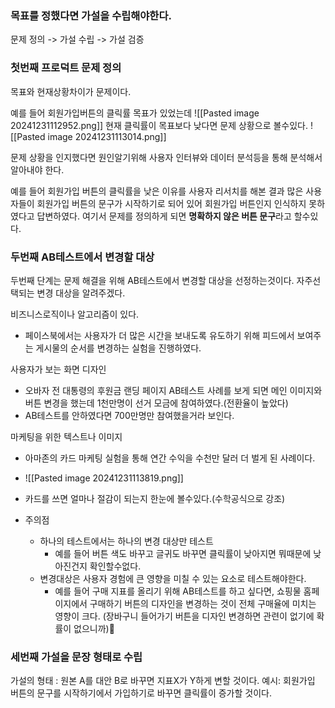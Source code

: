 
### 목표를 정했다면 가설을 수립해야한다.
문제 정의 -> 가설 수립 -> 가설 검증

### 첫번째 프로덕트 문제 정의
목표와 현재상황차이가 문제이다.


예를 들어 회원가입버튼의 클릭률 목표가 있었는데 
![[Pasted image 20241231112952.png]]
현재 클릭률이 목표보다 낮다면 문제 상황으로 볼수있다.
![[Pasted image 20241231113014.png]]


문제 상황을 인지했다면 원인알기위해 사용자 인터뷰와 데이터 분석등을 통해 분석해서 알아내야 한다.

예를 들어 회원가입 버튼의 클릭률을 낮은 이유를 사용자 리서치를 해본 결과 많은 사용자들이 회원가입 버튼의 문구가 시작하기로 되어 있어 회원가입 버튼인지 인식하지 못하였다고 답변하였다.
여기서 문제를 정의하게 되면 **명확하지 않은 버튼 문구**라고 할수있다. 


### 두번째 AB테스트에서 변경할 대상
두번째 단계는 문제 해결을 위해 AB테스트에서 변경할 대상을 선정하는것이다.
자주선택되는 변경 대상을 알려주겠다.

비즈니스로직이나 알고리즘이 있다.
- 페이스북에서는 사용자가 더 많은 시간을 보내도록 유도하기 위해 피드에서 보여주는 게시물의 순서를 변경하는 실험을 진행하였다.

사용자가 보는 화면 디자인
- 오바자 전 대통령의 후원금 랜딩 페이지 AB테스트 사례를 보게 되면 메인 이미지와 버튼 변경을 했는데 1천만명이 선거 모금에 참여하였다.(전환율이 높았다)
- AB테스트를 안하였다면 700만명만 참여했을거라 보인다.

마케팅을 위한 텍스트나 이미지
- 아마존의 카드 마케팅 실험을 통해 연간 수익을 수천만 달러 더 벌게 된 사례이다.
- ![[Pasted image 20241231113819.png]]
- 카드를 쓰면 얼마나 절감이 되는지 한눈에 볼수있다.(수학공식으로 강조)



- 주의점
	- 하나의 테스트에서는 하나의 변경 대상만 테스트 
		- 예를 들어 버튼 색도 바꾸고 글귀도 바꾸면 클릭률이 낮아지면 뭐때문에 낮아진건지 확인할수없다.
	- 변경대상은 사용자 경험에 큰 영향을 미칠 수 있는 요소로 테스트해야한다.
		- 예를 들어 구매 지표를 올리기 위해 AB테스트를 하고 싶다면, 쇼핑물 홈페이지에서 구매하기 버튼의 디자인을 변경하는 것이 전체 구매율에 미치는 영향이 크다. (장바구니 들어가기 버튼을 디자인 변경하면 관련이 없기에 확률이 없으니까)



### 세번째 가설을 문장 형태로 수립
가설의 형태 : 원본 A를 대안 B로 바꾸면 지표X가 Y하게 변할 것이다.
예시: 회원가입 버튼의 문구를 시작하기에서 가입하기로 바꾸면 클릭률이 증가할 것이다.